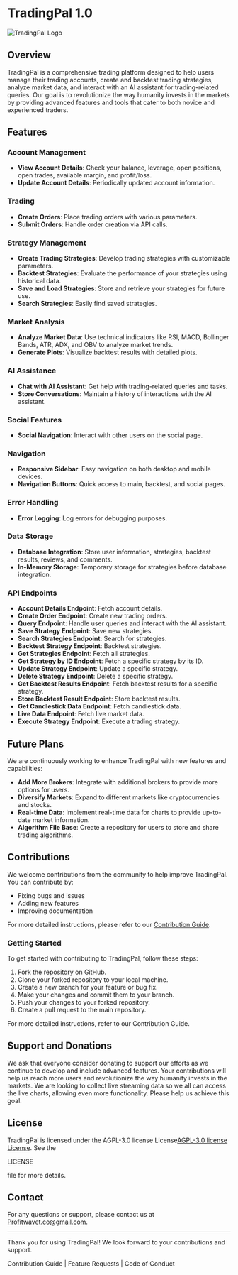 # TradingPal 1.0

![TradingPal Logo](static/tradingpal.png)

## Overview

TradingPal is a comprehensive trading platform designed to help users manage their trading accounts, create and backtest trading strategies, analyze market data, and interact with an AI assistant for trading-related queries. Our goal is to revolutionize the way humanity invests in the markets by providing advanced features and tools that cater to both novice and experienced traders.

## Features

### Account Management
- **View Account Details**: Check your balance, leverage, open positions, open trades, available margin, and profit/loss.
- **Update Account Details**: Periodically updated account information.

### Trading
- **Create Orders**: Place trading orders with various parameters.
- **Submit Orders**: Handle order creation via API calls.

### Strategy Management
- **Create Trading Strategies**: Develop trading strategies with customizable parameters.
- **Backtest Strategies**: Evaluate the performance of your strategies using historical data.
- **Save and Load Strategies**: Store and retrieve your strategies for future use.
- **Search Strategies**: Easily find saved strategies.

### Market Analysis
- **Analyze Market Data**: Use technical indicators like RSI, MACD, Bollinger Bands, ATR, ADX, and OBV to analyze market trends.
- **Generate Plots**: Visualize backtest results with detailed plots.

### AI Assistance
- **Chat with AI Assistant**: Get help with trading-related queries and tasks.
- **Store Conversations**: Maintain a history of interactions with the AI assistant.

### Social Features
- **Social Navigation**: Interact with other users on the social page.

### Navigation
- **Responsive Sidebar**: Easy navigation on both desktop and mobile devices.
- **Navigation Buttons**: Quick access to main, backtest, and social pages.

### Error Handling
- **Error Logging**: Log errors for debugging purposes.

### Data Storage
- **Database Integration**: Store user information, strategies, backtest results, reviews, and comments.
- **In-Memory Storage**: Temporary storage for strategies before database integration.

### API Endpoints
- **Account Details Endpoint**: Fetch account details.
- **Create Order Endpoint**: Create new trading orders.
- **Query Endpoint**: Handle user queries and interact with the AI assistant.
- **Save Strategy Endpoint**: Save new strategies.
- **Search Strategies Endpoint**: Search for strategies.
- **Backtest Strategy Endpoint**: Backtest strategies.
- **Get Strategies Endpoint**: Fetch all strategies.
- **Get Strategy by ID Endpoint**: Fetch a specific strategy by its ID.
- **Update Strategy Endpoint**: Update a specific strategy.
- **Delete Strategy Endpoint**: Delete a specific strategy.
- **Get Backtest Results Endpoint**: Fetch backtest results for a specific strategy.
- **Store Backtest Result Endpoint**: Store backtest results.
- **Get Candlestick Data Endpoint**: Fetch candlestick data.
- **Live Data Endpoint**: Fetch live market data.
- **Execute Strategy Endpoint**: Execute a trading strategy.

## Future Plans

We are continuously working to enhance TradingPal with new features and capabilities:
- **Add More Brokers**: Integrate with additional brokers to provide more options for users.
- **Diversify Markets**: Expand to different markets like cryptocurrencies and stocks.
- **Real-time Data**: Implement real-time data for charts to provide up-to-date market information.
- **Algorithm File Base**: Create a repository for users to store and share trading algorithms.

## Contributions

We welcome contributions from the community to help improve TradingPal. You can contribute by:
- Fixing bugs and issues
- Adding new features
- Improving documentation

For more detailed instructions, please refer to our [Contribution Guide](CONTRIBUTION.md).

### Getting Started

To get started with contributing to TradingPal, follow these steps:
1. Fork the repository on GitHub.
2. Clone your forked repository to your local machine.
3. Create a new branch for your feature or bug fix.
4. Make your changes and commit them to your branch.
5. Push your changes to your forked repository.
6. Create a pull request to the main repository.

For more detailed instructions, refer to our Contribution Guide.

## Support and Donations

We ask that everyone consider donating to support our efforts as we continue to develop and include advanced features. Your contributions will help us reach more users and revolutionize the way humanity invests in the markets. We are looking to collect live streaming data so we all can access the live charts, allowing even more functionality. Please help us achieve this goal.

## License

TradingPal is licensed under the AGPL-3.0 license License[AGPL-3.0 license License](LICENSE). See the 

LICENSE

 file for more details.

## Contact

For any questions or support, please contact us at Profitwavet.co@gmail.com.

---

Thank you for using TradingPal! We look forward to your contributions and support.

Contribution Guide | Feature Requests | Code of Conduct
